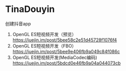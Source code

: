 # TinaDouyin
创建抖音app

1. OpenGL ES短视频开发（预览） https://juejin.im/post/5bee58c2e51d45728f1076f4
2. OpenGL ES短视频开发（FBO） https://juejin.im/post/5bee9e406fb9a049c84f086c
3. OpenGL ES短视频开发(MediaCodec编码) https://juejin.im/post/5bdcd0e46fb9a04a044073cb


